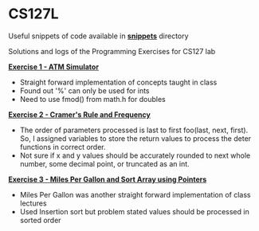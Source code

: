 CS127L
======

Useful snippets of code available in **[snippets](https://github.com/alexako/CS127L/tree/master/snippets)** directory

Solutions and logs of the Programming Exercises for CS127 lab

**[Exercise 1 - ATM Simulator](https://github.com/alexako/CS127L/blob/master/exer1/atm.cpp)**
 - Straight forward implementation of concepts taught in class
 - Found out '%' can only be used for ints
 - Need to use fmod() from math.h for doubles

**[Exercise 2 - Cramer's Rule and Frequency](https://github.com/alexako/CS127L/blob/master/exer2/Ex2.cpp)**
 - The order of parameters processed is last to first foo(last, next, first). So, I assigned variables to store the return values to process the deter functions in correct order.
 - Not sure if x and y values should be accurately rounded to next whole number, some decimal point, or truncated as an int.

**[Exercise 3 - Miles Per Gallon and Sort Array using Pointers](https://github.com/alexako/CS127L/blob/master/exer3/AREYES-EXER03.cpp)**
 - Miles Per Gallon was another straight forward implementation of class lectures
 - Used Insertion sort but problem stated values should be processed in sorted order

